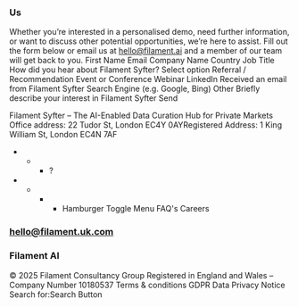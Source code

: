 ### Us
Whether you’re interested in a personalised demo, need further information, or want to discuss other potential opportunities, we’re here to assist. 
Fill out the form below or email us at hello@filament.ai and a member of our team will get back to you. 
First Name 
Email 
Company Name 
Country 
Job Title 
How did you hear about Filament Syfter? 
Select option Referral / Recommendation Event or Conference Webinar LinkedIn Received an email from Filament Syfter Search Engine (e.g. Google, Bing) Other
Briefly describe your interest in Filament Syfter 
Send

Filament Syfter – The AI-Enabled Data Curation Hub for Private Markets
Office address: 22 Tudor St, London EC4Y 0AYRegistered Address: 1 King William St, London EC4N 7AF
 * * * ?
 * * * * Hamburger Toggle Menu
 FAQ's 
 Careers 
### hello@filament.uk.com 

### Filament AI 
© 2025 Filament Consultancy Group Registered in England and Wales – Company Number 10180537
Terms & conditions
GDPR Data Privacy Notice
Search for:Search Button